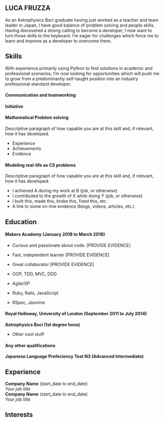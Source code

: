 ## LUCA FRUZZA

As an Astrophysics Bsci graduate having just worked as a teacher and team leader in Japan, I have good balance of problem solving and people skills. Having discovered a strong calling to become a developer, I now want to turn those skills to the keyboard. I’m eager for challenges which force me to learn and improve as a developer to overcome them. 

## Skills

With experience primarily using Python to find solutions in  academic and professional scenarios, I’m now looking for opportunities which will push me to grow from a predominantly self-taught position into an industry professional standard developer.
#### Communication and teamworking
#### Initiative
#### Mathematical Problem solving

Descriptive paragraph of how capable you are at this skill and, if relevant, how it has developed.

- Experience
- Achievements
- Evidence

#### Modeling real-life as CS problems

Descriptive paragraph of how capable you are at this skill and, if relevant, how it has developed.

- I achieved A during my work at B (job, or otherwise)
- I contributed to the growth of X while doing Y (job, or otherwise)
- I built this, made this, broke this, fixed this, etc.
- A link to some on-line evidence (blogs, videos, articles, etc.)

## Education

#### Makers Academy (January 2018 to March 2018)

- Curious and passionate about code. [PROVIDE EVIDENCE]
- Fast, independent learner [PROVIDE EVIDENCE]
- Great collaborator [PROVIDE EVIDENCE]

- OOP, TDD, MVC, DDD
- Agile/XP
- Ruby, Rails, JavaScript
- RSpec, Jasmine

#### Royal Holloway, University of London (September 2011 to July 2014)

**Astrophysics Bsci (1st degree hons)**

- Other cool stuff

#### Any other qualifications

**Japanese Language Profeciency Test N3 (Advanced Intermediate)**

## Experience

**Company Name** (start_date to end_date)    
*Your job title*  
**Company Name** (start_date to end_date)   
*Your job title*  

## Interests


